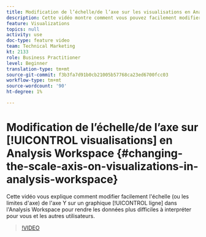 ```yaml
---
title: Modification de l’échelle/de l’axe sur les visualisations en Analysis Workspace
description: Cette vidéo montre comment vous pouvez facilement modifier l'échelle (ou les limites d'axe) de l'axe Y sur un graphique en courbes de l'Analysis Workspace pour rendre les données plus difficiles à interpréter pour vous et les autres utilisateurs.
feature: Visualizations
topics: null
activity: use
doc-type: feature video
team: Technical Marketing
kt: 2133
role: Business Practitioner
level: Beginner
translation-type: tm+mt
source-git-commit: f3b3fa7d91b0cb21005b57768ca23ed6700fcc03
workflow-type: tm+mt
source-wordcount: '90'
ht-degree: 1%

---
```



# Modification de l’échelle/de l’axe sur [!UICONTROL visualisations] en Analysis Workspace {#changing-the-scale-axis-on-visualizations-in-analysis-workspace}

Cette vidéo vous explique comment modifier facilement l&#39;échelle (ou les limites d&#39;axe) de l&#39;axe Y sur un graphique [!UICONTROL ligne] dans l&#39;Analysis Workspace pour rendre les données plus difficiles à interpréter pour vous et les autres utilisateurs.

>[!VIDEO](https://video.tv.adobe.com/v/24708/?quality=12)
